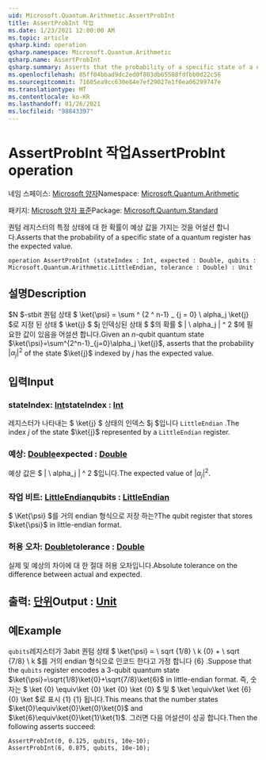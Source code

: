 ```yaml
---
uid: Microsoft.Quantum.Arithmetic.AssertProbInt
title: AssertProbInt 작업
ms.date: 1/23/2021 12:00:00 AM
ms.topic: article
qsharp.kind: operation
qsharp.namespace: Microsoft.Quantum.Arithmetic
qsharp.name: AssertProbInt
qsharp.summary: Asserts that the probability of a specific state of a quantum register has the expected value.
ms.openlocfilehash: 85ff04bbad9dc2ed0f803db65508fdfbb0d22c56
ms.sourcegitcommit: 71605ea9cc630e84e7ef29027e1f0ea06299747e
ms.translationtype: MT
ms.contentlocale: ko-KR
ms.lasthandoff: 01/26/2021
ms.locfileid: "98843397"
---
```

# <a name="assertprobint-operation"></a><span data-ttu-id="0f5df-102">AssertProbInt 작업</span><span class="sxs-lookup"><span data-stu-id="0f5df-102">AssertProbInt operation</span></span>

<span data-ttu-id="0f5df-103">네임 스페이스: [Microsoft 양자](xref:Microsoft.Quantum.Arithmetic)</span><span class="sxs-lookup"><span data-stu-id="0f5df-103">Namespace: [Microsoft.Quantum.Arithmetic](xref:Microsoft.Quantum.Arithmetic)</span></span>

<span data-ttu-id="0f5df-104">패키지: [Microsoft 양자 표준](https://nuget.org/packages/Microsoft.Quantum.Standard)</span><span class="sxs-lookup"><span data-stu-id="0f5df-104">Package: [Microsoft.Quantum.Standard](https://nuget.org/packages/Microsoft.Quantum.Standard)</span></span>


<span data-ttu-id="0f5df-105">퀀텀 레지스터의 특정 상태에 대 한 확률이 예상 값을 가지는 것을 어설션 합니다.</span><span class="sxs-lookup"><span data-stu-id="0f5df-105">Asserts that the probability of a specific state of a quantum register has the expected value.</span></span>

```qsharp
operation AssertProbInt (stateIndex : Int, expected : Double, qubits : Microsoft.Quantum.Arithmetic.LittleEndian, tolerance : Double) : Unit
```


## <a name="description"></a><span data-ttu-id="0f5df-106">설명</span><span class="sxs-lookup"><span data-stu-id="0f5df-106">Description</span></span>

<span data-ttu-id="0f5df-107">$N $-stbit 퀀텀 상태 $ \ket{\psi} = \sum ^ {2 ^ n-1} _ {j = 0} \ alpha_j \ket{j} $로 지정 된 상태 $ \ket{j} $ $j 인덱싱된 상태 $ $의 확률 $ | \ alpha_j | ^ 2 $에 필요한 값이 있음을 어설션 합니다.</span><span class="sxs-lookup"><span data-stu-id="0f5df-107">Given an $n$-qubit quantum state $\ket{\psi}=\sum^{2^n-1}_{j=0}\alpha_j \ket{j}$, asserts that the probability $|\alpha_j|^2$ of the state $\ket{j}$ indexed by $j$ has the expected value.</span></span>

## <a name="input"></a><span data-ttu-id="0f5df-108">입력</span><span class="sxs-lookup"><span data-stu-id="0f5df-108">Input</span></span>

### <a name="stateindex--int"></a><span data-ttu-id="0f5df-109">stateIndex: [Int](xref:microsoft.quantum.lang-ref.int)</span><span class="sxs-lookup"><span data-stu-id="0f5df-109">stateIndex : [Int](xref:microsoft.quantum.lang-ref.int)</span></span>

<span data-ttu-id="0f5df-110">레지스터가 나타내는 $ \ket{j} $ 상태의 인덱스 $j $입니다 `LittleEndian` .</span><span class="sxs-lookup"><span data-stu-id="0f5df-110">The index $j$ of the state $\ket{j}$ represented by a `LittleEndian` register.</span></span>


### <a name="expected--double"></a><span data-ttu-id="0f5df-111">예상: [Double](xref:microsoft.quantum.lang-ref.double)</span><span class="sxs-lookup"><span data-stu-id="0f5df-111">expected : [Double](xref:microsoft.quantum.lang-ref.double)</span></span>

<span data-ttu-id="0f5df-112">예상 값은 $ | \ alpha_j | ^ 2 $입니다.</span><span class="sxs-lookup"><span data-stu-id="0f5df-112">The expected value of $|\alpha_j|^2$.</span></span>


### <a name="qubits--littleendian"></a><span data-ttu-id="0f5df-113">작업 비트: [LittleEndian](xref:Microsoft.Quantum.Arithmetic.LittleEndian)</span><span class="sxs-lookup"><span data-stu-id="0f5df-113">qubits : [LittleEndian](xref:Microsoft.Quantum.Arithmetic.LittleEndian)</span></span>

<span data-ttu-id="0f5df-114">$ \Ket{\psi} $를 거의 endian 형식으로 저장 하는?</span><span class="sxs-lookup"><span data-stu-id="0f5df-114">The qubit register that stores $\ket{\psi}$ in little-endian format.</span></span>


### <a name="tolerance--double"></a><span data-ttu-id="0f5df-115">허용 오차: [Double](xref:microsoft.quantum.lang-ref.double)</span><span class="sxs-lookup"><span data-stu-id="0f5df-115">tolerance : [Double](xref:microsoft.quantum.lang-ref.double)</span></span>

<span data-ttu-id="0f5df-116">실제 및 예상의 차이에 대 한 절대 허용 오차입니다.</span><span class="sxs-lookup"><span data-stu-id="0f5df-116">Absolute tolerance on the difference between actual and expected.</span></span>



## <a name="output--unit"></a><span data-ttu-id="0f5df-117">출력: [단위](xref:microsoft.quantum.lang-ref.unit)</span><span class="sxs-lookup"><span data-stu-id="0f5df-117">Output : [Unit](xref:microsoft.quantum.lang-ref.unit)</span></span>



## <a name="example"></a><span data-ttu-id="0f5df-118">예</span><span class="sxs-lookup"><span data-stu-id="0f5df-118">Example</span></span>

<span data-ttu-id="0f5df-119">`qubits`레지스터가 3abit 퀀텀 상태 $ \ket{\psi} = \ sqrt {1/8} \ k {0} + \ sqrt {7/8} \ k $를 거의 endian 형식으로 인코드 한다고 가정 합니다 {6} .</span><span class="sxs-lookup"><span data-stu-id="0f5df-119">Suppose that the `qubits` register encodes a 3-qubit quantum state $\ket{\psi}=\sqrt{1/8}\ket{0}+\sqrt{7/8}\ket{6}$ in little-endian format.</span></span>
<span data-ttu-id="0f5df-120">즉, 숫자는 $ \ket {0} \equiv\ket {0} \ket {0} \ket {0} $ 및 $ \ket \equiv\ket \ket {6} {0} \ket $로 표시 {1} {1} 됩니다.</span><span class="sxs-lookup"><span data-stu-id="0f5df-120">This means that the number states $\ket{0}\equiv\ket{0}\ket{0}\ket{0}$ and $\ket{6}\equiv\ket{0}\ket{1}\ket{1}$.</span></span> <span data-ttu-id="0f5df-121">그러면 다음 어설션이 성공 합니다.</span><span class="sxs-lookup"><span data-stu-id="0f5df-121">Then the following asserts succeed:</span></span>

```qsharp
AssertProbInt(0, 0.125, qubits, 10e-10);
AssertProbInt(6, 0.875, qubits, 10e-10);
```